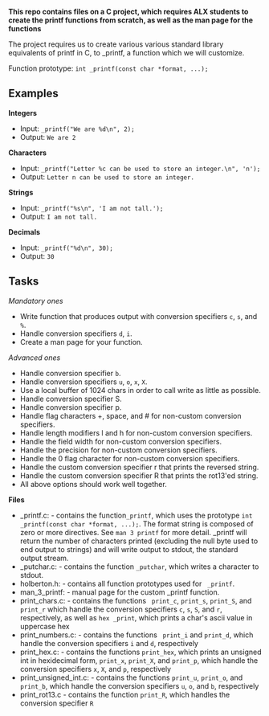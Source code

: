 **This repo contains files on a C project, which requires ALX students to create the printf functions from scratch, as well as the man page for the functions**

The project requires us to create various various standard library equivalents of printf in C, to _printf, a function which we will customize.

Function prototype: `int _printf(const char *format, ...);`

## Examples

**Integers**
 * Input: `_printf("We are %d\n", 2);`
 * Output: `We are 2`
 
**Characters**
 * Input: `_printf("Letter %c can be used to store an integer.\n", 'n');`
 * Output: `Letter n can be used to store an integer.`
 
 **Strings**
 * Input: `_printf("%s\n", 'I am not tall.');`
 * Output: `I am not tall.`
 
 **Decimals**
 * Input: `_printf("%d\n", 30);`
 * Output: `30`
 
## Tasks
 
 _Mandatory ones_
 
 * Write function that produces output with conversion specifiers `c`, `s`, and `%`.
 * Handle conversion specifiers `d`, `i`.
 * Create a man page for your function.
 
 _Advanced ones_
 
 * Handle conversion specifier `b`.
 * Handle conversion specifiers `u`, `o`, `x`, `X`.
 *  Use a local buffer of 1024 chars in order to call write as little as possible.
 * Handle conversion specifier S.
 * Handle conversion specifier p.
 * Handle flag characters +, space, and # for non-custom conversion specifiers.
 * Handle length modifiers l and h for non-custom conversion specifiers.
 * Handle the field width for non-custom conversion specifiers.
 * Handle the precision for non-custom conversion specifiers.
 * Handle the 0 flag character for non-custom conversion specifiers.
 * Handle the custom conversion specifier r that prints the reversed string.
 * Handle the custom conversion specifier R that prints the rot13'ed string.
 * All above options should work well together.
 
 **Files**
 * _printf.c: - contains the function`_printf`, which uses the prototype `int _printf(const char *format, ...);`. The format string is composed of zero or more directives. See `man 3 printf` for more detail. _printf will return the number of characters printed (excluding the null byte used to end output to strings) and will write output to stdout, the standard output stream.
 * _putchar.c: - contains the function `_putchar`, which writes a character to stdout.
* holberton.h: - contains all function prototypes used for ` _printf`.
* man_3_printf: - manual page for the custom _printf function.
* print_chars.c: - contains the functions ` print_c`, `print_s`, `print_S`, and `print_r` which handle the conversion specifiers `c`, `s`, `S`, and `r`, respectively, as well as `hex _print`, which prints a char's ascii value in uppercase hex
* print_numbers.c: - contains the functions ` print_i` and `print_d`, which handle the conversion specifiers `i` and `d`, respectively
* print_hex.c: - contains the functions `print_hex`, which prints an unsigned int in hexidecimal form, `print_x`, `print_X`, and `print_p`, which handle the conversion specifiers `x`, `X`, and `p`, respectively
* print_unsigned_int.c: - contains the functions `print_u`, `print_o`, and `print_b`, which handle the conversion specifiers `u`, `o`, and `b`, respectively
* print_rot13.c - contains the function `print_R`, which handles the conversion specifier `R`
 
